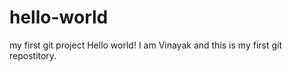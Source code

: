 # hello-world
my first git project
Hello world! I am Vinayak and this is my first git repostitory. 
